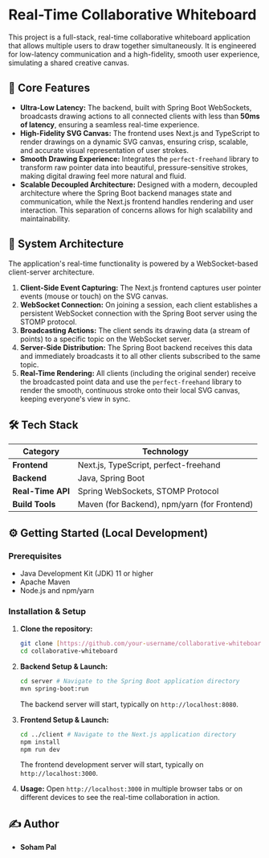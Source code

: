 # Real-Time Collaborative Whiteboard

This project is a full-stack, real-time collaborative whiteboard application that allows multiple users to draw together simultaneously. It is engineered for low-latency communication and a high-fidelity, smooth user experience, simulating a shared creative canvas.



## 🚀 Core Features

* **Ultra-Low Latency:** The backend, built with Spring Boot WebSockets, broadcasts drawing actions to all connected clients with less than **50ms of latency**, ensuring a seamless real-time experience.
* **High-Fidelity SVG Canvas:** The frontend uses Next.js and TypeScript to render drawings on a dynamic SVG canvas, ensuring crisp, scalable, and accurate visual representation of user strokes.
* **Smooth Drawing Experience:** Integrates the `perfect-freehand` library to transform raw pointer data into beautiful, pressure-sensitive strokes, making digital drawing feel more natural and fluid.
* **Scalable Decoupled Architecture:** Designed with a modern, decoupled architecture where the Spring Boot backend manages state and communication, while the Next.js frontend handles rendering and user interaction. This separation of concerns allows for high scalability and maintainability.

## 🧠 System Architecture

The application's real-time functionality is powered by a WebSocket-based client-server architecture.

1.  **Client-Side Event Capturing:** The Next.js frontend captures user pointer events (mouse or touch) on the SVG canvas.
2.  **WebSocket Connection:** On joining a session, each client establishes a persistent WebSocket connection with the Spring Boot server using the STOMP protocol.
3.  **Broadcasting Actions:** The client sends its drawing data (a stream of points) to a specific topic on the WebSocket server.
4.  **Server-Side Distribution:** The Spring Boot backend receives this data and immediately broadcasts it to all other clients subscribed to the same topic.
5.  **Real-Time Rendering:** All clients (including the original sender) receive the broadcasted point data and use the `perfect-freehand` library to render the smooth, continuous stroke onto their local SVG canvas, keeping everyone's view in sync.

## 🛠️ Tech Stack

| Category         | Technology                               |
| ---------------- | ---------------------------------------- |
| **Frontend** | Next.js, TypeScript, perfect-freehand    |
| **Backend** | Java, Spring Boot                        |
| **Real-Time API**| Spring WebSockets, STOMP Protocol        |
| **Build Tools** | Maven (for Backend), npm/yarn (for Frontend) |

## ⚙️ Getting Started (Local Development)

### Prerequisites

* Java Development Kit (JDK) 11 or higher
* Apache Maven
* Node.js and npm/yarn

### Installation & Setup

1.  **Clone the repository:**
    ```bash
    git clone [https://github.com/your-username/collaborative-whiteboard.git](https://github.com/your-username/collaborative-whiteboard.git)
    cd collaborative-whiteboard
    ```

2.  **Backend Setup & Launch:**
    ```bash
    cd server # Navigate to the Spring Boot application directory
    mvn spring-boot:run
    ```
    The backend server will start, typically on `http://localhost:8080`.

3.  **Frontend Setup & Launch:**
    ```bash
    cd ../client # Navigate to the Next.js application directory
    npm install
    npm run dev
    ```
    The frontend development server will start, typically on `http://localhost:3000`.

4.  **Usage:** Open `http://localhost:3000` in multiple browser tabs or on different devices to see the real-time collaboration in action.

## ✍️ Author

* **Soham Pal**
